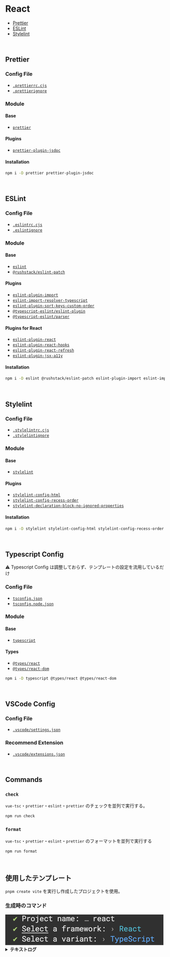 # React

- [Prettier](https://prettier.io/)
- [ESLint](https://eslint.org/)
- [Stylelint](https://stylelint.io/)

<br />

## Prettier

### Config File

- [`.prettierrc.cjs`](./.prettierrc.cjs)
- [`.prettierignore`](./.prettierignore)

### Module

#### Base

- [`prettier`](https://www.npmjs.com/package/prettier)

#### Plugins

- [`prettier-plugin-jsdoc`](https://www.npmjs.com/package/prettier-plugin-jsdoc)

#### Installation

```bash
npm i -D prettier prettier-plugin-jsdoc
```

<br />

## ESLint

### Config File

- [`.eslintrc.cjs`](./.eslintrc.cjs)
- [`.eslintignore`](./.eslintignore)

### Module

#### Base

- [`eslint`](https://www.npmjs.com/package/eslint)
- [`@rushstack/eslint-patch`](https://www.npmjs.com/package/@rushstack/eslint-patch)

#### Plugins

- [`eslint-plugin-import`](https://www.npmjs.com/package/eslint-plugin-import)
- [`eslint-import-resolver-typescript`](https://www.npmjs.com/package/eslint-import-resolver-typescript)
- [`eslint-plugin-sort-keys-custom-order`](https://www.npmjs.com/package/eslint-plugin-sort-keys-custom-order)
- [`@typescript-eslint/eslint-plugin`](https://www.npmjs.com/package/@typescript-eslint/eslint-plugin)
- [`@typescript-eslint/parser`](https://www.npmjs.com/package/@typescript-eslint/parser)

#### Plugins for React

- [`eslint-plugin-react`](https://www.npmjs.com/package/eslint-plugin-react)
- [`eslint-plugin-react-hooks`](https://www.npmjs.com/package/eslint-plugin-react-hooks)
- [`eslint-plugin-react-refresh`](https://www.npmjs.com/package/eslint-plugin-react-refresh)
- [`eslint-plugin-jsx-a11y`](https://www.npmjs.com/package/eslint-plugin-jsx-a11y)

#### Installation

```bash
npm i -D eslint @rushstack/eslint-patch eslint-plugin-import eslint-import-resolver-typescript eslint-plugin-sort-keys-custom-order @typescript-eslint/eslint-plugin @typescript-eslint/parser eslint-plugin-react eslint-plugin-react-hooks eslint-plugin-react-refresh eslint-plugin-jsx-a11y
```

<br />

## Stylelint

### Config File

- [`.stylelintrc.cjs`](./.stylelintrc.cjs)
- [`.stylelintignore`](./.stylelintignore)

### Module

#### Base

- [`stylelint`](https://www.npmjs.com/package/stylelint)

#### Plugins

- [`stylelint-config-html`](https://www.npmjs.com/package/stylelint-config-html)
- [`stylelint-config-recess-order`](https://www.npmjs.com/package/stylelint-config-recess-order)
- [`stylelint-declaration-block-no-ignored-properties`](https://www.npmjs.com/package/stylelint-declaration-block-no-ignored-properties)

#### Installation

```bash
npm i -D stylelint stylelint-config-html stylelint-config-recess-order stylelint-declaration-block-no-ignored-properties
```

<br />

## Typescript Config

⚠️ Typescript Config は調整しておらず、テンプレートの設定を流用しているだけ

### Config File

- [`tsconfig.json`](./tsconfig.json)
- [`tsconfig.node.json`](./tsconfig.node.json)

### Module

#### Base

- [`typescript`](https://www.npmjs.com/package/typescript)

#### Types

<!-- - [`@types/node`](https://www.npmjs.com/package/@types/node) -->

- [`@types/react`](https://www.npmjs.com/package/@types/react)
- [`@types/react-dom`](https://www.npmjs.com/package/@types/react-dom)

```bash
npm i -D typescript @types/react @types/react-dom
```

<br />

## VSCode Config

### Config File

- [`.vscode/settings.json`](./.vscode/settings.json)

### Recommend Extension

- [`.vscode/extensions.json`](./.vscode/extensions.json)

<br />

## Commands

### `check`

`vue-tsc`・`prettier`・`eslint`・`prettier` のチェックを並列で実行する。

```bash
npm run check
```

### `format`

`vue-tsc`・`prettier`・`eslint`・`prettier` のフォーマットを並列で実行する

```bash
npm run format
```

<br>

## 使用したテンプレート

`pnpm create vite` を実行し作成したプロジェクトを使用。

### 生成時のコマンド

<img alt="テンプレート生成時に選択した選択肢の画像" src="./docs/images/generate-template-command-log.png" />

<details>
  <summary><b>テキストログ</b></summary>
<div>

```zsh
✔ Project name: … react
✔ Select a framework: › React
✔ Select a variant: › TypeScript
```

</div>
</details>
